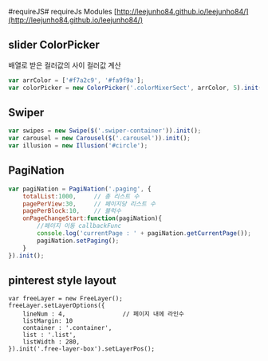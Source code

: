 #requireJS#
requireJs Modules [http://leejunho84.github.io/leejunho84/](http://leejunho84.github.io/leejunho84/)

## slider ColorPicker
배열로 받은 컬러값의 사이 컬러값 계산

```javascript
var arrColor = ['#f7a2c9', '#fa9f9a'];
var colorPicker = new ColorPicker('.colorMixerSect', arrColor, 5).init().addSlider();
```


## Swiper

```javascript
var swipes = new Swipe($('.swiper-container')).init();
var carousel = new Carousel($('.carousel')).init();
var illusion = new Illusion('#circle');
```


## PagiNation

```javascript
var pagiNation = PagiNation('.paging', {
    totalList:1000,     // 총 리스트 수
    pagePerView:30,     // 페이지당 리스트 수
    pagePerBlock:10,    // 블럭수 
    onPageChangeStart:function(pagiNation){
        //페이지 이동 callbackFunc
        console.log('currentPage : ' + pagiNation.getCurrentPage());
        pagiNation.setPaging();
    }
}).init();
```


## pinterest style layout

```javasciprt
var freeLayer = new FreeLayer();
freeLayer.setLayerOptions({
    lineNum : 4,                // 페이지 내에 라인수
    listMargin: 10
    container : '.container',
    list : '.list',
    listWidth : 280,
}).init('.free-layer-box').setLayerPos();
```
